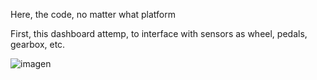 Here, the code, no matter what platform

First, this dashboard attemp, to interface with sensors as wheel, pedals, gearbox, etc.

![imagen](https://github.com/user-attachments/assets/a48aaf02-e5aa-4afb-9adf-3710524d151c)

